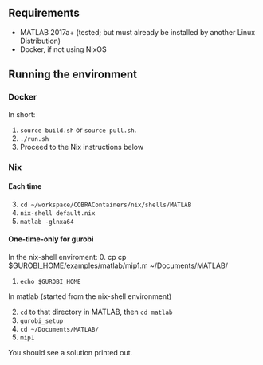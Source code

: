 ## Requirements

* MATLAB 2017a+ (tested; but must already be installed by another Linux Distribution)
* Docker, if not using NixOS


## Running the environment

### Docker

In short:

1. `source build.sh` or `source pull.sh`.
2. `./run.sh`
3. Proceed to the Nix instructions below

### Nix

#### Each time

3. `cd ~/workspace/COBRAContainers/nix/shells/MATLAB`
4. `nix-shell default.nix`
5. `matlab -glnxa64`

#### One-time-only for gurobi

In the nix-shell enviroment:
0. cp cp $GUROBI_HOME/examples/matlab/mip1.m ~/Documents/MATLAB/
1. `echo $GUROBI_HOME`

In matlab (started from the nix-shell environment)

2. `cd` to that directory in MATLAB, then `cd matlab`
3. `gurobi_setup`
4. `cd ~/Documents/MATLAB/`
5. `mip1`

You should see a solution printed out.

